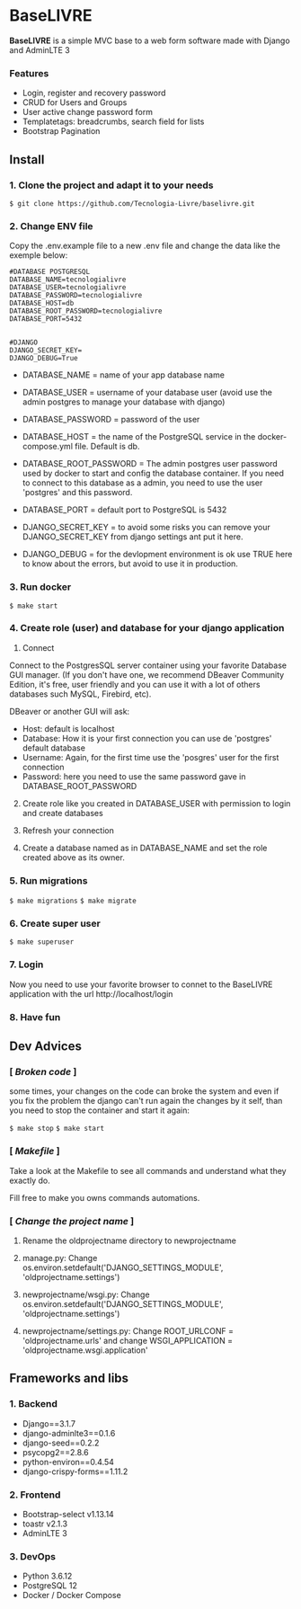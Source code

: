 # BaseLIVRE
**BaseLIVRE** is a simple MVC base to a web form software made with Django and AdminLTE 3

### Features

+ Login,  register and recovery password
+ CRUD for Users and Groups
+ User active change password form
+ Templatetags: breadcrumbs, search field for lists
+ Bootstrap Pagination

## Install

### 1. Clone the project and adapt it to your needs

`$ git clone https://github.com/Tecnologia-Livre/baselivre.git`


### 2.  Change ENV file

Copy the .env.example file to a new .env file and change the data like the exemple below:

```
#DATABASE POSTGRESQL
DATABASE_NAME=tecnologialivre
DATABASE_USER=tecnologialivre
DATABASE_PASSWORD=tecnologialivre
DATABASE_HOST=db 
DATABASE_ROOT_PASSWORD=tecnologialivre
DATABASE_PORT=5432


#DJANGO
DJANGO_SECRET_KEY=
DJANGO_DEBUG=True
```

* DATABASE_NAME = name of your app database name

* DATABASE_USER = username of your database user (avoid use the admin postgres to manage your database with django)

* DATABASE_PASSWORD = password of the user

* DATABASE_HOST = the name of the PostgreSQL service in the docker-compose.yml file. Default is db.

* DATABASE_ROOT_PASSWORD = The admin postgres user password used by docker to start and config the database container. If you need to connect to this database as a admin, you need to use the user 'postgres' and this password.

* DATABASE_PORT = default port to PostgreSQL is 5432

* DJANGO_SECRET_KEY = to avoid some risks you can remove your DJANGO_SECRET_KEY from django settings ant put it here.

* DJANGO_DEBUG = for the devlopment environment is ok use TRUE here to know about the errors, but avoid to use it in production.

### 3. Run docker

`$ make start`

### 4. Create role (user) and database for your django application

1. Connect

Connect to the PostgresSQL server container using your favorite Database GUI manager. (If you don't have one, we recommend DBeaver Community Edition, it's free, user friendly and you can use it with a lot of others databases such MySQL, Firebird, etc).

DBeaver or another GUI will ask:

* Host: default is localhost
* Database: How it is your first connection you can use de 'postgres' default database
* Username: Again, for the first time use the 'posgres' user for the first connection
* Password: here you need to use the same password gave in DATABASE_ROOT_PASSWORD

2. Create role like you created in DATABASE_USER with permission to login and create databases

3. Refresh your connection

4. Create a database named as in DATABASE_NAME and set the role created above as its owner.

### 5. Run migrations

`$ make migrations`
`$ make migrate`

### 6. Create super user

`$ make superuser`

### 7. Login

Now you need to use your favorite browser to connet to the BaseLIVRE application with the url http://localhost/login

### 8. Have fun

## **Dev Advices**

###  [ *Broken code* ]

some times, your changes on the code can broke the system and even if you fix the problem the django can't run again the changes by it self, than you need to stop the container and start it again:

`$ make stop`
`$ make start`

### [ *Makefile* ]

Take a look at the Makefile to see all commands and understand what they exactly do. 

Fill free to make you owns commands automations.

### [ *Change the project name* ]

1. Rename the oldprojectname directory to newprojectname

1. manage.py: Change os.environ.setdefault('DJANGO_SETTINGS_MODULE', 'oldprojectname.settings')

1. newprojectname/wsgi.py: Change os.environ.setdefault('DJANGO_SETTINGS_MODULE', 'oldprojectname.settings')

1. newprojectname/settings.py: Change ROOT_URLCONF = 'oldprojectname.urls' and change WSGI_APPLICATION = 'oldprojectname.wsgi.application'

## Frameworks and libs

### 1. Backend
+ Django==3.1.7
+ django-adminlte3==0.1.6
+ django-seed==0.2.2
+ psycopg2==2.8.6
+ python-environ==0.4.54
+ django-crispy-forms==1.11.2

### 2. Frontend
+ Bootstrap-select v1.13.14
+ toastr v2.1.3
+ AdminLTE 3

### 3. DevOps
+ Python 3.6.12
+ PostgreSQL 12
+ Docker / Docker Compose

